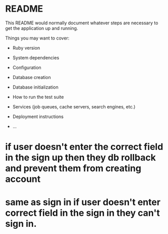 # README

This README would normally document whatever steps are necessary to get the
application up and running.

Things you may want to cover:

* Ruby version

* System dependencies

* Configuration

* Database creation

* Database initialization

* How to run the test suite

* Services (job queues, cache servers, search engines, etc.)

* Deployment instructions

* ...

# if user doesn't enter the correct field in the sign up then they db rollback and prevent them from creating account
# same as sign in if user doesn't enter correct field in the sign in they can't sign in.